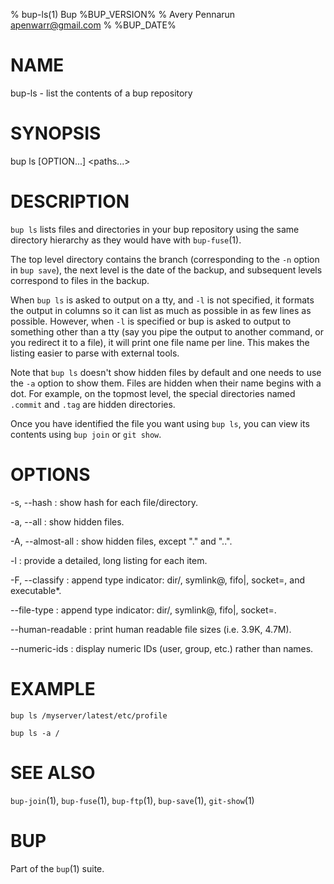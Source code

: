 % bup-ls(1) Bup %BUP_VERSION%
% Avery Pennarun <apenwarr@gmail.com>
% %BUP_DATE%

# NAME

bup-ls - list the contents of a bup repository

# SYNOPSIS

bup ls [OPTION...] \<paths...\>

# DESCRIPTION

`bup ls` lists files and directories in your bup repository
using the same directory hierarchy as they would have with
`bup-fuse`(1).

The top level directory contains the branch (corresponding to
the `-n` option in `bup save`), the next level is the date
of the backup, and subsequent levels correspond to files in
the backup.

When `bup ls` is asked to output on a tty, and `-l` is not specified,
it formats the output in columns so it can list as much as possible in
as few lines as possible. However, when `-l` is specified or bup is
asked to output to something other than a tty (say you pipe the output
to another command, or you redirect it to a file), it will print one
file name per line. This makes the listing easier to parse with
external tools.

Note that `bup ls` doesn't show hidden files by default and one needs to use
the `-a` option to show them. Files are hidden when their name begins with a
dot. For example, on the topmost level, the special directories named `.commit`
and `.tag` are hidden directories.

Once you have identified the file you want using `bup ls`,
you can view its contents using `bup join` or `git show`.

# OPTIONS

-s, \--hash
:   show hash for each file/directory.

-a, \--all
:   show hidden files.

-A, \--almost-all
:   show hidden files, except "." and "..".

-l
:   provide a detailed, long listing for each item.

-F, \--classify
:   append type indicator: dir/, symlink@, fifo|, socket=, and executable*.

\--file-type
:   append type indicator: dir/, symlink@, fifo|, socket=.

\--human-readable
:   print human readable file sizes (i.e. 3.9K, 4.7M).

\--numeric-ids
:   display numeric IDs (user, group, etc.) rather than names.

# EXAMPLE

    bup ls /myserver/latest/etc/profile

    bup ls -a /

# SEE ALSO

`bup-join`(1), `bup-fuse`(1), `bup-ftp`(1), `bup-save`(1), `git-show`(1)

# BUP

Part of the `bup`(1) suite.
